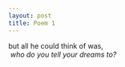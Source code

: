 ```yaml
---
layout: post
title: Poem 1
---
```


but all he could think of was,  
&nbsp;*who do you tell your dreams to?*
